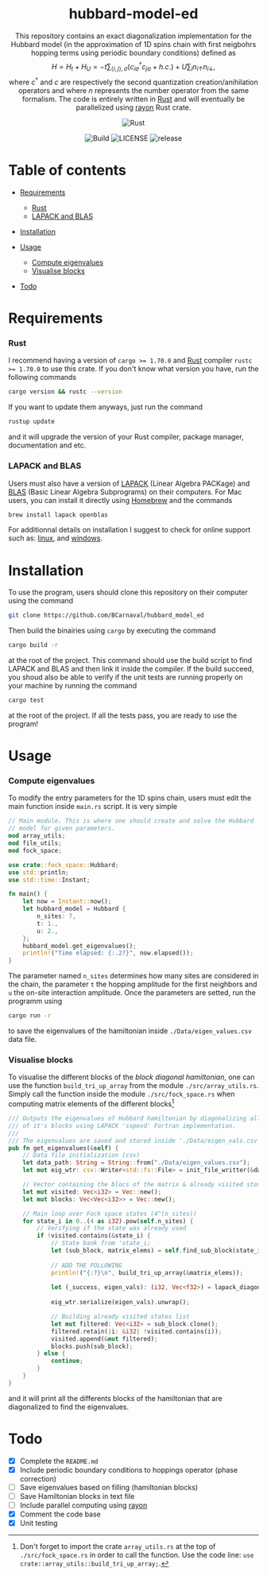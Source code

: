 <div align="center">

# hubbard-model-ed

This repository contains an exact diagonalization implementation for the Hubbard model (in the approximation of 1D spins chain with first neigbohrs hopping terms using periodic boundary conditions) defined as
$$H = H_t + H_U = -t\sum_{\langle i, j\rangle, \sigma}(c^\dagger_{i\sigma}c_{j\sigma} + h.c.) + U\sum_i n_{i\uparrow}n_{i\downarrow},$$
where $c^\dagger$ and $c$ are respectively the second quantization creation/anihilation operators and where $n$ represents the number operator from the same formalism. The code is entirely written in [Rust](https://www.rust-lang.org/) and will eventually be parallelized using [rayon](https://github.com/rayon-rs/rayon) Rust crate.

![Rust](https://img.shields.io/badge/rust-%23000000.svg?style=for-the-badge&logo=rust&logoColor=white)

![Build](https://img.shields.io/github/actions/workflow/status/BCarnaval/hubbard_model_ed/rust.yml?color=%23a3d1af&style=for-the-badge) ![LICENSE](https://img.shields.io/github/license/BCarnaval/hubbard_model_ed?color=blue&style=for-the-badge) ![release](https://img.shields.io/github/v/tag/BCarnaval/hubbard_model_ed?color=%23FF7F50&style=for-the-badge)

</div>

# Table of contents

- [Requirements](#requirements)
    - [Rust](#rust)
    - [LAPACK and BLAS](#lapack-and-blas)

- [Installation](#installation)

- [Usage](#usage)
    - [Compute eigenvalues](#compute-eigenvalues)
    - [Visualise blocks](#visualise-blocks)

- [Todo](#todo)

# Requirements

### Rust

I recommend having a version of `cargo >= 1.70.0` and [Rust](https://www.rust-lang.org/) compiler `rustc >= 1.70.0` to use this crate. If you don't know what version you have, run the following commands
```bash
cargo version && rustc --version
```
If you want to update them anyways, just run the command
```bash
rustup update
```
and it will upgrade the version of your Rust compiler, package manager, documentation and etc.

### LAPACK and BLAS

Users must also have a version of [LAPACK](https://www.netlib.org/lapack/) (Linear Algebra PACKage) and [BLAS](https://www.netlib.org/blas/) (Basic Linear Algebra Subprograms) on their computers. For Mac users, you can install it directly using [Homebrew](https://brew.sh/) and the commands
```bash
brew install lapack openblas
```
For additionnal details on installation I suggest to check for online support such as: [linux](https://coral.ise.lehigh.edu/jild13/2016/07/27/install-lapack-and-blas-on-linux-based-systems/), and [windows](https://icl.utk.edu/lapack-for-windows/).

# Installation

To use the program, users should clone this repository on their computer using the command
```bash
git clone https://github.com/BCarnaval/hubbard_model_ed
```
Then build the binairies using `cargo` by executing the command
```bash
cargo build -r
```
at the root of the project. This command should use the build script to find LAPACK and BLAS and then link it inside the compiler. If the build succeed, you shoud also be able to verify if the unit tests are running properly on your machine by running the command
```bash
cargo test
```
at the root of the project. If all the tests pass, you are ready to use the program!

# Usage

### Compute eigenvalues

To modify the entry parameters for the 1D spins chain, users must edit the main function inside `main.rs` script. It is very simple
```rust
// Main module. This is where one should create and solve the Hubbard
// model for given parameters.
mod array_utils;
mod file_utils;
mod fock_space;

use crate::fock_space::Hubbard;
use std::println;
use std::time::Instant;

fn main() {
    let now = Instant::now();
    let hubbard_model = Hubbard {
        n_sites: 7,
        t: 1.,
        u: 2.,
    };
    hubbard_model.get_eigenvalues();
    println!("Time elapsed: {:.2?}", now.elapsed());
}
```
The parameter named `n_sites` determines how many sites are considered in the chain, the parameter `t` the hopping amplitude for the first neighbors and `u` the on-site interaction amplitude. Once the parameters are setted, run the programm using
```bash
cargo run -r
```
to save the eigenvalues of the hamiltonian inside `./Data/eigen_values.csv` data file.

### Visualise blocks

To visualise the different blocks of the _block diagonal hamiltonian_, one can use the function `build_tri_up_array` from the module `./src/array_utils.rs`. Simply call the function inside the module `./src/fock_space.rs` when computing matrix elements of the different blocks[^1]

[^1]: Don't forget to import the crate `array_utils.rs` at the top of `./src/fock_space.rs` in order to call the function. Use the code line: `use crate::array_utils::build_tri_up_array;`.
```rust
/// Outputs the eigenvalues of Hubbard hamiltonian by diagonalizing all
/// of it's blocks using LAPACK 'sspevd' Fortran implementation.
///
/// The eigenvalues are saved and stored inside './Data/eigen_vals.csv'.
pub fn get_eigenvalues(&self) {
    // Data file initialization (csv)
    let data_path: String = String::from("./Data/eigen_values.csv");
    let mut eig_wtr: csv::Writer<std::fs::File> = init_file_writter(&data_path, false);

    // Vector containing the blocs of the matrix & already visited states
    let mut visited: Vec<i32> = Vec::new();
    let mut blocks: Vec<Vec<i32>> = Vec::new();

    // Main loop over Fock space states (4^(n_sites))
    for state_i in 0..(4 as i32).pow(self.n_sites) {
        // Verifying if the state was already used
        if !visited.contains(&state_i) {
            // State bank from 'state_i;
            let (sub_block, matrix_elems) = self.find_sub_block(state_i);
            
            // ADD THE FOLLOWING
            println!("{:?}\n", build_tri_up_array(&matrix_elems));
            
            let (_success, eigen_vals): (i32, Vec<f32>) = lapack_diagonalization(matrix_elems);
            
            eig_wtr.serialize(eigen_vals).unwrap();

            // Building already visited states list
            let mut filtered: Vec<i32> = sub_block.clone();
            filtered.retain(|i: &i32| !visited.contains(i));
            visited.append(&mut filtered);
            blocks.push(sub_block);
        } else {
            continue;
        }
    }
}
```
and it will print all the differents blocks of the hamiltonian that are diagonalized to find the eigenvalues.

# Todo

- [x] Complete the `README.md`
- [x] Include periodic boundary conditions to hoppings operator (phase correction)
- [ ] Save eigenvalues based on filling (hamiltonian blocks)
- [ ] Save Hamiltonian blocks in text file
- [ ] Include parallel computing using [rayon](https://github.com/rayon-rs/rayon)
- [x] Comment the code base
- [x] Unit testing
